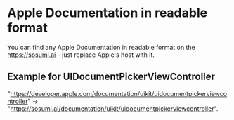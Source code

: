 # Apple Documentation in readable format

You can find any Apple Documentation in readable format on the <https://sosumi.ai> - just replace Apple's host with it.

## Example for UIDocumentPickerViewController

"<https://developer.apple.com/documentation/uikit/uidocumentpickerviewcontroller>"
->
"<https://sosumi.ai/documentation/uikit/uidocumentpickerviewcontroller>".
